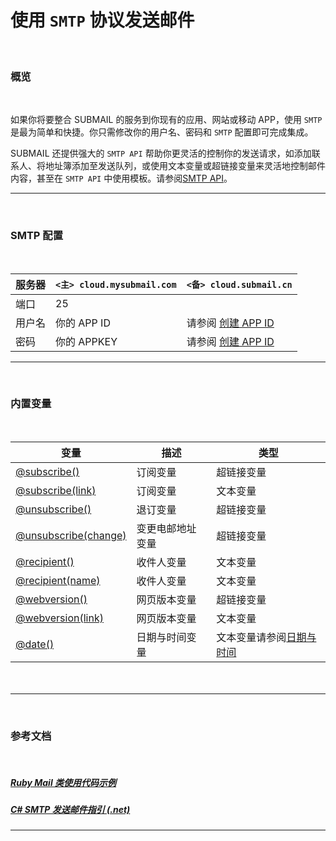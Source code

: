 

#  使用 `SMTP` 协议发送邮件

<br>

### **概览**

<br>

如果你将要整合 SUBMAIL 的服务到你现有的应用、网站或移动 APP，使用 `SMTP` 是最为简单和快捷。你只需修改你的用户名、密码和 `SMTP` 配置即可完成集成。

SUBMAIL 还提供强大的 `SMTP API` 帮助你更灵活的控制你的发送请求，如添加联系人、将地址簿添加至发送队列，或使用文本变量或超链接变量来灵活地控制邮件内容，甚至在 `SMTP API` 中使用模板。请参阅[SMTP API](https://www.mysubmail.com/documents/2cpYo2)。

---

<br>

### **SMTP 配置**

<br>


| 服务器 | `<主> cloud.mysubmail.com` | `<备> cloud.submail.cn`                                      |
| ------ | -------------------------- | ------------------------------------------------------------ |
| 端口   | 25                         |                                                              |
| 用户名 | 你的 APP ID                | 请参阅 [创建 APP ID](https://www.mysubmail.com/documents/TmFfr2) |
| 密码   | 你的 APPKEY                | 请参阅 [创建 APP ID](https://www.mysubmail.com/documents/TmFfr2) |

---

<br>

### **内置变量**

<br>

| 变量                                                         | 描述             | 类型                                                         |
| ------------------------------------------------------------ | ---------------- | ------------------------------------------------------------ |
| [@subscribe()](https://www.mysubmail.com/documents/hme4j2)   | 订阅变量         | 超链接变量                                                   |
| [@subscribe(link)](https://www.mysubmail.com/documents/hme4j2) | 订阅变量         | 文本变量                                                     |
| [@unsubscribe()](https://www.mysubmail.com/documents/3fBbh1) | 退订变量         | 超链接变量                                                   |
| [@unsubscribe(change)](https://www.mysubmail.com/documents/rxoca4) | 变更电邮地址变量 | 超链接变量                                                   |
| [@recipient()](https://www.mysubmail.com/documents/96oYH3)   | 收件人变量       | 文本变量                                                     |
| [@recipient(name)](https://www.mysubmail.com/documents/96oYH3) | 收件人变量       | 文本变量                                                     |
| [@webversion()](https://www.mysubmail.com/documents/4kz02)   | 网页版本变量     | 超链接变量                                                   |
| [@webversion(link)](https://www.mysubmail.com/documents/4kz02) | 网页版本变量     | 文本变量                                                     |
| [@date()](https://www.mysubmail.com/documents/V8Ava2)        | 日期与时间变量   | 文本变量请参阅[日期与时间](https://www.mysubmail.com/documents/V8Ava2) |

　

------

<br>

### **参考文档**

<br>

##### [ Ruby Mail 类使用代码示例](https://www.mysubmail.com/chs/blog/view/10)

##### [C# SMTP 发送邮件指引 (.net)](https://www.mysubmail.com/chs/blog/view/12)

------
